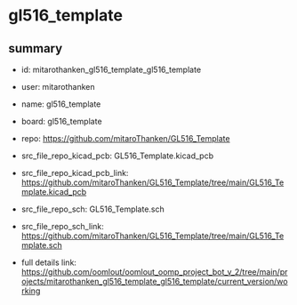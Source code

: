 # gl516_template
 
## summary 
* id: mitarothanken_gl516_template_gl516_template
* user: mitarothanken
* name: gl516_template
* board: gl516_template
* repo: https://github.com/mitaroThanken/GL516_Template
* src_file_repo_kicad_pcb: GL516_Template.kicad_pcb
* src_file_repo_kicad_pcb_link: https://github.com/mitaroThanken/GL516_Template/tree/main/GL516_Template.kicad_pcb


* src_file_repo_sch: GL516_Template.sch
* src_file_repo_sch_link: https://github.com/mitaroThanken/GL516_Template/tree/main/GL516_Template.sch
* full details link: https://github.com/oomlout/oomlout_oomp_project_bot_v_2/tree/main/projects/mitarothanken_gl516_template_gl516_template/current_version/working  








